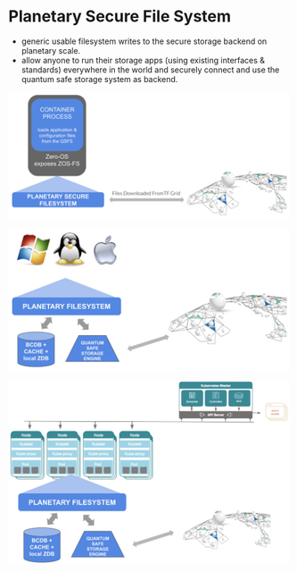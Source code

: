 # Planetary Secure File System

- generic usable filesystem writes to the secure storage backend on planetary scale.
- allow anyone to run their storage apps (using existing interfaces & standards) everywhere in the world and securely connect and use the quantum safe storage system as backend.

![](img/archi_psfs.png)

![](img/archi_psfs_any_os_.jpg)

![](img/archi_psfs_kubernetes_.jpg)
